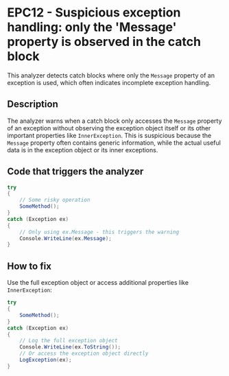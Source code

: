 # EPC12 - Suspicious exception handling: only the 'Message' property is observed in the catch block

This analyzer detects catch blocks where only the `Message` property of an exception is used, which often indicates incomplete exception handling.

## Description

The analyzer warns when a catch block only accesses the `Message` property of an exception without observing the exception object itself or its other important properties like `InnerException`. This is suspicious because the `Message` property often contains generic information, while the actual useful data is in the exception object or its inner exceptions.

## Code that triggers the analyzer

```csharp
try
{
    // Some risky operation
    SomeMethod();
}
catch (Exception ex)
{
    // Only using ex.Message - this triggers the warning
    Console.WriteLine(ex.Message);
}
```


## How to fix

Use the full exception object or access additional properties like `InnerException`:

```csharp
try
{
    SomeMethod();
}
catch (Exception ex)
{
    // Log the full exception object
    Console.WriteLine(ex.ToString());
    // Or access the exception object directly
    LogException(ex);
}
```
